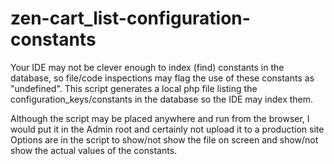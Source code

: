 # zen-cart_list-configuration-constants
Your IDE may not be clever enough to index (find) constants in the database, so file/code inspections may flag the use of these constants as "undefined".
This script generates a local php file listing the configuration_keys/constants in the database so the IDE may index them.

Although the script may be placed anywhere and run from the browser, I would put it in the Admin root and certainly not upload it to a production site
Options are in the script to show/not show the file on screen and show/not show the actual values of the constants.
